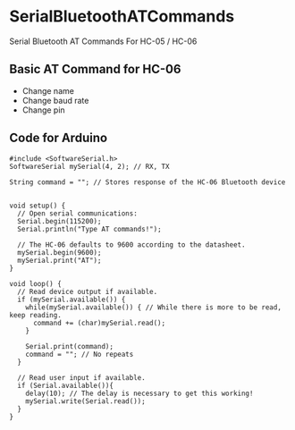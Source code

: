 # SerialBluetoothATCommands
Serial Bluetooth AT Commands For HC-05 / HC-06

## Basic AT Command for HC-06

* Change name
* Change baud rate
* Change pin
 
## Code for Arduino
```
#include <SoftwareSerial.h>
SoftwareSerial mySerial(4, 2); // RX, TX

String command = ""; // Stores response of the HC-06 Bluetooth device


void setup() {
  // Open serial communications:
  Serial.begin(115200);
  Serial.println("Type AT commands!");
  
  // The HC-06 defaults to 9600 according to the datasheet.
  mySerial.begin(9600);
  mySerial.print("AT");
}

void loop() {
  // Read device output if available.
  if (mySerial.available()) {
    while(mySerial.available()) { // While there is more to be read, keep reading.
      command += (char)mySerial.read();
    }
    
    Serial.print(command);
    command = ""; // No repeats
  }
  
  // Read user input if available.
  if (Serial.available()){
    delay(10); // The delay is necessary to get this working!
    mySerial.write(Serial.read());
  } 
}
```
